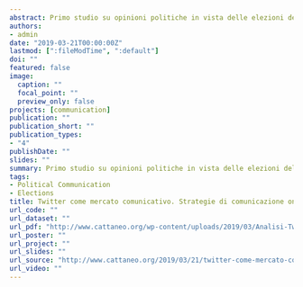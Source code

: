 ```yaml
---
abstract: Primo studio su opinioni politiche in vista delle elezioni del Parlamento Europeo di maggio 2019.
authors:
- admin
date: "2019-03-21T00:00:00Z"
lastmod: [":fileModTime", ":default"]
doi: ""
featured: false
image:
  caption: ""
  focal_point: ""
  preview_only: false
projects: [communication]
publication: ""
publication_short: ""
publication_types:
- "4"
publishDate: ""
slides: ""
summary: Primo studio su opinioni politiche in vista delle elezioni del Parlamento Europeo di maggio 2019.
tags:
- Political Communication
- Elections
title: Twitter come mercato comunicativo. Strategie di comunicazione online tra i sostenitori dei principali partiti per le elezioni al Parlamento europeo.
url_code: ""
url_dataset: ""
url_pdf: "http://www.cattaneo.org/wp-content/uploads/2019/03/Analisi-Twitter-elezioni-europee.pdf"
url_poster: ""
url_project: ""
url_slides: ""
url_source: "http://www.cattaneo.org/2019/03/21/twitter-come-mercato-comunicativo/?fbclid=IwAR2Nsool7eO8U7MAEuBI8mWyT5G35Bg3rOY1ct8ZLdgcODqEACYkG3q9uuw"
url_video: ""
---
```


